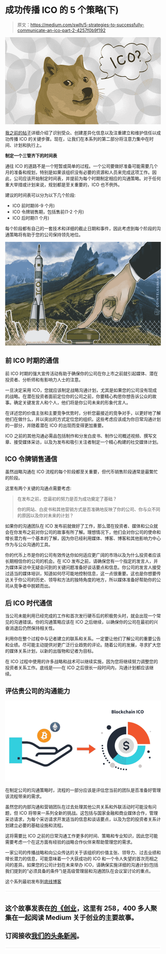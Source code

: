 # 成功传播 ICO 的 5 个策略(下)

> 原文：<https://medium.com/swlh/5-strategies-to-successfully-communicate-an-ico-part-2-4257f0b9f192>

![](img/bd3ecf00db887e859862e0d3e9e5fe79.png)

[我之前的帖子](http://www.kcdpr.com/five-strategies-communicate-ico-part-one/)详细介绍了识别受众、创建差异化信息以及注重建立和维护信任以成功传播 ICO 的关键步骤。现在，让我们在本系列的第二部分将注意力集中在时间、计划和执行上。

**制定一个三管齐下的时间表**

通往 ICO 的道路不是一个短暂或简单的过程。一个公司要做好准备可能需要几个月的准备和规划，特别是如果该组织没有必要的资源和人员来完成这项工作。因此，公司应该开始制定时间表，并提前为每个时期制定相应的沟通策略。对于任何重大举措或计划来说，规划都是至关重要的，ICO 也不例外。

建议的时间表可以分为以下几个阶段:

*   ICO 前时期(6-9 个月)
*   ICO 令牌销售期，包括售前(1-2 个月)
*   ICO 后时期(1 个月)

每个阶段都有自己的一套技术和详细的截止日期和事件，因此考虑到每个阶段的沟通策略将有助于您的公司保持领先地位。

![](img/357862c0efbee22b219e93e1847f9a7a.png)

## 前 ICO 时期的通信

前 ICO 时期的强大宣传活动有助于确保你的公司在你上市之前就引起媒体、潜在投资者、分析师和有影响力人士的注意。

一旦决定采用 ICO，您就应该制定战略沟通计划，尤其是如果您的公司没有现成的战略。在潜在投资者面前定位你的公司之前，你要精心构思你想告诉公众的故事。确定关键发言人和个人，他们将是你公司未来的形象代言人。

在详述您的价值主张和主要竞争优势时，分析您最接近的竞争对手，以更好地了解他们在做什么，并以突出的方式定位您的组织。这些考虑应该成为你日常沟通计划的一部分，并随着潜在 ICO 的出现而变得更加重要。

ICO 之前的其他沟通必需品包括制作和分发白皮书、制作公司概述视频、撰写文章、接受媒体采访，以及为发布和吸引关注者制定一个精心构建的社交媒体计划。

## ICO 令牌销售通信

虽然战略沟通在 ICO 流程的每个阶段都至关重要，但代币销售阶段通常是最繁忙的阶段。

这里有两个关键的沟通点需要考虑:

> 在发布之前，您最初的努力是否为成功奠定了基础？
> 
> 你的网站、白皮书和其他营销方式是否准确地反映了你的公司、你与众不同的原因以及你对未来的计划？

如果你的沟通团队在 ICO 发布前就做好了工作，那么潜在投资者、媒体和公众就会在你发布之前对你公司的故事有所了解。理想情况下，他们会对你公司的使命和增长潜力有一个基本的了解，因为你已经利用媒体、博客、博客和其他影响力中心作为与公众沟通的工具。

你的代币上市是你的公司有效传达你如何适应更广阔的市场以及为什么投资者应该长期相信你的公司的机会。在 ICO 发布之前，请确保您有一个指定的发言人，并为媒体采访中无疑会问到的关键问题准备好谈话要点和信息。你公司的发言人接受过适当的媒体培训，知道如何尽可能地控制信息，这一点很重要。这也是你想要传达关于你公司的历史、领导和方法的独特角度的地方，所以媒体准备好帮助你的公司从竞争者中脱颖而出。

## 后 ICO 时代通信

当公司未能利用已经完成的工作和首次发行硬币后的积极势头时，就会出现一个常见的沟通错误。你的沟通策略应该在 ICO 之后继续，以确保你的公司在最初的兴奋消退后仍然保持相关性。

利用你在整个过程中与记者建立的联系和关系。一定要让他们了解公司的重要公告和业绩。尽可能主动提供对更广泛行业趋势的评论。随着公司的发展，寻求扩大您的媒体关系计划，以新的出版物和记者为目标。

在 ICO 过程中使用的许多战略和战术可以继续实施，因为您将继续努力调整您的投资者关系工作。底线是——在 ICO 之后很长一段时间内，沟通计划都应该继续。

## 评估贵公司的沟通能力

![](img/53cf687d8afd1a9d7643101e5fa01624.png)

在制定公司的沟通策略时，流程的一部分应该是评估您当前的团队是否准备好管理该流程带来的需求。

虽然您的内部沟通和营销团队在过去处理其他公共关系和外联活动时可能没有问题，但 ICO 将带来一系列全新的挑战。这包括与国家金融和商业媒体合作，管理采访请求，为每个采访请求开发适当的信息和谈话要点，以及为您的投资者关系计划建立必要的基础设施和流程。

这将需要比 ICO 之前的日常沟通工作更多的时间、策略和专业知识，因此您可能需要考虑一个在这方面有经验的战略合作伙伴来帮助管理您的需求。

一家公司的传播战略和向公众传达的关于该组织的价值主张、领导力、过去业绩和增长潜力的信息，可能意味着一个大获成功的 ICO 和一个令人失望的首次亮相之间的差异。如果您的公司计划在未来举办 ICO，请确保实施详细的沟通计划(包括我们提到的“必须具备的条件”)是高级管理层和沟通团队在会议室讨论的重点。

这个系列最初发布到[底线博客](http://www.kcdpr.com/strategies-successfully-communicate-ico-part-2/)

![](img/731acf26f5d44fdc58d99a6388fe935d.png)

## 这个故事发表在[的《创业](https://medium.com/swlh)，这里有 258，400 多人聚集在一起阅读 Medium 关于创业的主要故事。

## 订阅接收[我们的头条新闻](http://growthsupply.com/the-startup-newsletter/)。

![](img/731acf26f5d44fdc58d99a6388fe935d.png)
